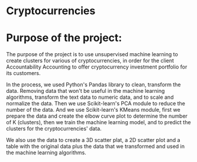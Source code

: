 # Cryptocurrencies

# Purpose of the project:
The purpose of the project is to use unsupervised machine learning to create clusters for various of cryptocurrencies, in order for the client Accountability Accounting to offer cryptocurrency investment portfolio for its customers.

In the process, we used Python's Pandas library to clean, transform the data. Removing data that won't be useful in the machine learning algorithms, transform the text data to numeric data, and to scale and normalize the data. Then we use Scikit-learn's PCA module to reduce the number of the data. And we use Scikit-learn's KMeans module, first we prepare the data and create the elbow curve plot to determine the number of K (clusters), then we train the machine learning model, and to predict the clusters for the cryptocurrencies' data.

We also use the data to create a 3D scatter plat, a 2D scatter plot and a table with the original data plus the data that we transformed and used in the machine learning algorithms.
